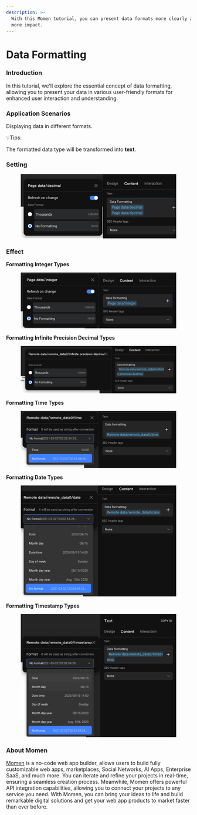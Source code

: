 ```yaml
---
description: >-
  With this Momen tutorial, you can present data formats more clearly and with
  more impact.
---
```


# Data Formatting

### **Introduction**

In this tutorial, we'll explore the essential concept of data formatting, allowing you to present your data in various user-friendly formats for enhanced user interaction and understanding.

### **Application Scenarios**

Displaying data in different formats.

💡Tips:

The formatted data type will be transformed into **text**.

### **Setting**

<figure><img src="../../.gitbook/assets/0 (25).png" alt="Settings in the Momen editor."><figcaption></figcaption></figure>

### **Effect**

**Formatting Integer Types**

<figure><img src="../../.gitbook/assets/1 (24).png" alt="Formatting integer types."><figcaption></figcaption></figure>

**Formatting Infinite Precision Decimal Types**

<figure><img src="../../.gitbook/assets/2 (21).png" alt="Formatting infinite precision decimal types."><figcaption></figcaption></figure>

**Formatting Time Types**

<figure><img src="../../.gitbook/assets/3 (15).png" alt="Formatting time types."><figcaption></figcaption></figure>

**Formatting Date Types**

<figure><img src="../../.gitbook/assets/4 (15).png" alt="Formatting date types."><figcaption></figcaption></figure>

**Formatting Timestamp Types**

<figure><img src="../../.gitbook/assets/5 (10).png" alt="Formatting timestamp types."><figcaption></figcaption></figure>



### **About Momen​​**

[Momen](https://momen.app/?channel=blog-about) is a no-code web app builder, allows users to build fully customizable web apps, marketplaces, Social Networks, AI Apps, Enterprise SaaS, and much more. You can iterate and refine your projects in real-time, ensuring a seamless creation process. Meanwhile, Momen offers powerful API integration capabilities, allowing you to connect your projects to any service you need. With Momen, you can bring your ideas to life and build remarkable digital solutions and get your web app products to market faster than ever before.​​
